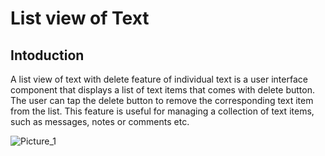 <!-- Heading -->
# List view of Text
## Intoduction
A list view of text with delete feature of individual text is a user interface component that displays a list of text items that comes with delete button. The user can tap the delete button to remove the corresponding text item from the list. This feature is useful for managing a collection of text items, such as messages, notes or comments etc.

![Picture_1](https://firebasestorage.googleapis.com/v0/b/personal-portfolio-7d7fc.appspot.com/o/assets%2FList_View_of_Text_with_page.png?alt=media)

 

